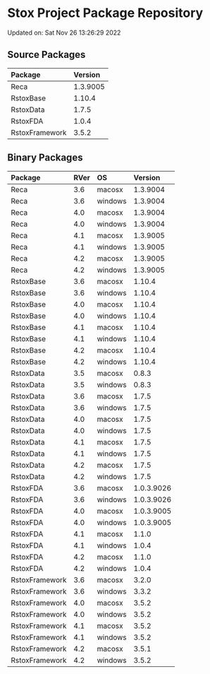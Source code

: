 # Stox Project Package Repository


Updated on: Sat Nov 26 13:26:29 2022
## Source Packages

|Package        |Version  |
|:--------------|:--------|
|Reca           |1.3.9005 |
|RstoxBase      |1.10.4   |
|RstoxData      |1.7.5    |
|RstoxFDA       |1.0.4    |
|RstoxFramework |3.5.2    |

## Binary Packages

|Package        |RVer |OS      |Version    |
|:--------------|:----|:-------|:----------|
|Reca           |3.6  |macosx  |1.3.9004   |
|Reca           |3.6  |windows |1.3.9004   |
|Reca           |4.0  |macosx  |1.3.9004   |
|Reca           |4.0  |windows |1.3.9004   |
|Reca           |4.1  |macosx  |1.3.9005   |
|Reca           |4.1  |windows |1.3.9005   |
|Reca           |4.2  |macosx  |1.3.9005   |
|Reca           |4.2  |windows |1.3.9005   |
|RstoxBase      |3.6  |macosx  |1.10.4     |
|RstoxBase      |3.6  |windows |1.10.4     |
|RstoxBase      |4.0  |macosx  |1.10.4     |
|RstoxBase      |4.0  |windows |1.10.4     |
|RstoxBase      |4.1  |macosx  |1.10.4     |
|RstoxBase      |4.1  |windows |1.10.4     |
|RstoxBase      |4.2  |macosx  |1.10.4     |
|RstoxBase      |4.2  |windows |1.10.4     |
|RstoxData      |3.5  |macosx  |0.8.3      |
|RstoxData      |3.5  |windows |0.8.3      |
|RstoxData      |3.6  |macosx  |1.7.5      |
|RstoxData      |3.6  |windows |1.7.5      |
|RstoxData      |4.0  |macosx  |1.7.5      |
|RstoxData      |4.0  |windows |1.7.5      |
|RstoxData      |4.1  |macosx  |1.7.5      |
|RstoxData      |4.1  |windows |1.7.5      |
|RstoxData      |4.2  |macosx  |1.7.5      |
|RstoxData      |4.2  |windows |1.7.5      |
|RstoxFDA       |3.6  |macosx  |1.0.3.9026 |
|RstoxFDA       |3.6  |windows |1.0.3.9026 |
|RstoxFDA       |4.0  |macosx  |1.0.3.9005 |
|RstoxFDA       |4.0  |windows |1.0.3.9005 |
|RstoxFDA       |4.1  |macosx  |1.1.0      |
|RstoxFDA       |4.1  |windows |1.0.4      |
|RstoxFDA       |4.2  |macosx  |1.1.0      |
|RstoxFDA       |4.2  |windows |1.0.4      |
|RstoxFramework |3.6  |macosx  |3.2.0      |
|RstoxFramework |3.6  |windows |3.3.2      |
|RstoxFramework |4.0  |macosx  |3.5.2      |
|RstoxFramework |4.0  |windows |3.5.2      |
|RstoxFramework |4.1  |macosx  |3.5.2      |
|RstoxFramework |4.1  |windows |3.5.2      |
|RstoxFramework |4.2  |macosx  |3.5.1      |
|RstoxFramework |4.2  |windows |3.5.2      |
